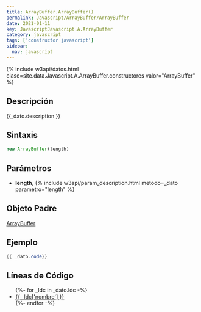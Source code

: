 ```yaml
---
title: ArrayBuffer.ArrayBuffer()
permalink: Javascript/ArrayBuffer/ArrayBuffer
date: 2021-01-11
key: JavascriptJavascript.A.ArrayBuffer
category: javascript
tags: ['constructor javascript']
sidebar: 
  nav: javascript
---
```


{% include w3api/datos.html clase=site.data.Javascript.A.ArrayBuffer.constructores valor="ArrayBuffer" %}

## Descripción
{{_dato.description }}

## Sintaxis
~~~javascript
new ArrayBuffer(length)
~~~

## Parámetros
* **length**,  {% include w3api/param_description.html metodo=_dato parametro="length" %}

## Objeto Padre
[ArrayBuffer](/javascript/ArrayBuffer/)

## Ejemplo
~~~java
{{ _dato.code}}
~~~

## Líneas de Código
<ul>
{%- for _ldc in _dato.ldc -%}
   <li>
       <a href="{{_ldc['url'] }}">{{ _ldc['nombre'] }}</a>
   </li>
{%- endfor -%}
</ul>
